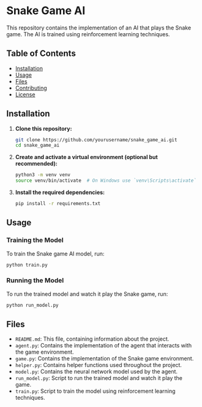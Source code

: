 # Snake Game AI

This repository contains the implementation of an AI that plays the Snake game. The AI is trained using reinforcement learning techniques.

## Table of Contents

- [Installation](#installation)
- [Usage](#usage)
- [Files](#files)
- [Contributing](#contributing)
- [License](#license)

## Installation

1. **Clone this repository:**
   ```sh
   git clone https://github.com/yourusername/snake_game_ai.git
   cd snake_game_ai
   ```

2. **Create and activate a virtual environment (optional but recommended):**
   ```sh
   python3 -m venv venv
   source venv/bin/activate  # On Windows use `venv\Scripts\activate`
   ```

3. **Install the required dependencies:**
   ```sh
   pip install -r requirements.txt
   ```

## Usage

### Training the Model

To train the Snake game AI model, run:
   ```sh
   python train.py
   ```

### Running the Model

To run the trained model and watch it play the Snake game, run:
   ```sh
   python run_model.py
   ```

## Files

- `README.md`: This file, containing information about the project.
- `agent.py`: Contains the implementation of the agent that interacts with the game environment.
- `game.py`: Contains the implementation of the Snake game environment.
- `helper.py`: Contains helper functions used throughout the project.
- `model.py`: Contains the neural network model used by the agent.
- `run_model.py`: Script to run the trained model and watch it play the game.
- `train.py`: Script to train the model using reinforcement learning techniques.


